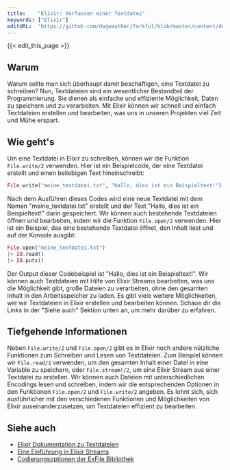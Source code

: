 ```yaml
---
title:    "Elixir: Verfassen einer Textdatei"
keywords: ["Elixir"]
editURL:  "https://github.com/dogweather/forkful/blob/master/content/de/elixir/writing-a-text-file.md"
---
```


{{< edit_this_page >}}

## Warum

Warum sollte man sich überhaupt damit beschäftigen, eine Textdatei zu schreiben? Nun, Textdateien sind ein wesentlicher Bestandteil der Programmierung. Sie dienen als einfache und effiziente Möglichkeit, Daten zu speichern und zu verarbeiten. Mit Elixir können wir schnell und einfach Textdateien erstellen und bearbeiten, was uns in unseren Projekten viel Zeit und Mühe erspart.

## Wie geht's

Um eine Textdatei in Elixir zu schreiben, können wir die Funktion `File.write/2` verwenden. Hier ist ein Beispielcode, der eine Textdatei erstellt und einen beliebigen Text hineinschreibt:

```Elixir
File.write("meine_textdatei.txt", "Hallo, dies ist ein Beispieltext!")
```

Nach dem Ausführen dieses Codes wird eine neue Textdatei mit dem Namen "meine_textdatei.txt" erstellt und der Text "Hallo, dies ist ein Beispieltext!" darin gespeichert. Wir können auch bestehende Textdateien öffnen und bearbeiten, indem wir die Funktion `File.open/2` verwenden. Hier ist ein Beispiel, das eine bestehende Textdatei öffnet, den Inhalt liest und auf der Konsole ausgibt:

```Elixir
File.open("meine_textdatei.txt")
|> IO.read()
|> IO.puts()
```

Der Output dieser Codebeispiel ist "Hallo, dies ist ein Beispieltext!". Wir können auch Textdateien mit Hilfe von Elixir Streams bearbeiten, was uns die Möglichkeit gibt, große Dateien zu verarbeiten, ohne den gesamten Inhalt in den Arbeitsspeicher zu laden. Es gibt viele weitere Möglichkeiten, wie wir Textdateien in Elixir erstellen und bearbeiten können. Schaue dir die Links in der "Siehe auch" Sektion unten an, um mehr darüber zu erfahren.

## Tiefgehende Informationen

Neben `File.write/2` und `File.open/2` gibt es in Elixir noch andere nützliche Funktionen zum Schreiben und Lesen von Textdateien. Zum Beispiel können wir `File.read/1` verwenden, um den gesamten Inhalt einer Datei in eine Variable zu speichern, oder `File.stream!/2`, um eine Elixir Stream aus einer Textdatei zu erstellen. Wir können auch Dateien mit unterschiedlichen Encodings lesen und schreiben, indem wir die entsprechenden Optionen in den Funktionen `File.open/2` und `File.write/2` angeben. Es lohnt sich, sich ausführlicher mit den verschiedenen Funktionen und Möglichkeiten von Elixir auseinanderzusetzen, um Textdateien effizient zu bearbeiten.

## Siehe auch

- [Elixir Dokumentation zu Textdateien](https://hexdocs.pm/elixir/File.html)
- [Eine Einführung in Elixir Streams](https://elixirschool.com/de/lessons/advanced/streams/)
- [Codierungsoptionen der ExFile Bibliothek](https://github.com/parroty/exfile#encoding--decoding-options)